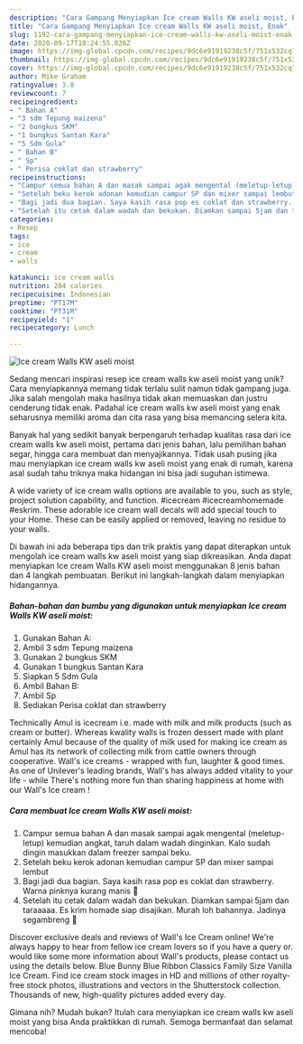 ```yaml
---
description: "Cara Gampang Menyiapkan Ice cream Walls KW aseli moist, Enak"
title: "Cara Gampang Menyiapkan Ice cream Walls KW aseli moist, Enak"
slug: 1192-cara-gampang-menyiapkan-ice-cream-walls-kw-aseli-moist-enak
date: 2020-09-17T10:24:55.026Z
image: https://img-global.cpcdn.com/recipes/9dc6e91919238c5f/751x532cq70/ice-cream-walls-kw-aseli-moist-foto-resep-utama.jpg
thumbnail: https://img-global.cpcdn.com/recipes/9dc6e91919238c5f/751x532cq70/ice-cream-walls-kw-aseli-moist-foto-resep-utama.jpg
cover: https://img-global.cpcdn.com/recipes/9dc6e91919238c5f/751x532cq70/ice-cream-walls-kw-aseli-moist-foto-resep-utama.jpg
author: Mike Graham
ratingvalue: 3.8
reviewcount: 7
recipeingredient:
- " Bahan A"
- "3 sdm Tepung maizena"
- "2 bungkus SKM"
- "1 bungkus Santan Kara"
- "5 Sdm Gula"
- " Bahan B"
- " Sp"
- " Perisa coklat dan strawberry"
recipeinstructions:
- "Campur semua bahan A dan masak sampai agak mengental (meletup-letup) kemudian angkat, taruh dalam wadah dinginkan. Kalo sudah dingin masukkan dalam freezer sampai beku."
- "Setelah beku kerok adonan kemudian campur SP dan mixer sampai lembut"
- "Bagi jadi dua bagian. Saya kasih rasa pop es coklat dan strawberry. Warna pinknya kurang manis 🤭"
- "Setelah itu cetak dalam wadah dan bekukan. Diamkan sampai 5jam dan taraaaaa. Es krim homade siap disajikan. Murah loh bahannya. Jadinya segambreng 🤣"
categories:
- Resep
tags:
- ice
- cream
- walls

katakunci: ice cream walls 
nutrition: 204 calories
recipecuisine: Indonesian
preptime: "PT17M"
cooktime: "PT31M"
recipeyield: "1"
recipecategory: Lunch

---
```



![Ice cream Walls KW aseli moist](https://img-global.cpcdn.com/recipes/9dc6e91919238c5f/751x532cq70/ice-cream-walls-kw-aseli-moist-foto-resep-utama.jpg)

Sedang mencari inspirasi resep ice cream walls kw aseli moist yang unik? Cara menyiapkannya memang tidak terlalu sulit namun tidak gampang juga. Jika salah mengolah maka hasilnya tidak akan memuaskan dan justru cenderung tidak enak. Padahal ice cream walls kw aseli moist yang enak seharusnya memiliki aroma dan cita rasa yang bisa memancing selera kita.

Banyak hal yang sedikit banyak berpengaruh terhadap kualitas rasa dari ice cream walls kw aseli moist, pertama dari jenis bahan, lalu pemilihan bahan segar, hingga cara membuat dan menyajikannya. Tidak usah pusing jika mau menyiapkan ice cream walls kw aseli moist yang enak di rumah, karena asal sudah tahu triknya maka hidangan ini bisa jadi suguhan istimewa.

A wide variety of ice cream walls options are available to you, such as style, project solution capability, and function. #icecream #icecreamhomemade #eskrim. These adorable ice cream wall decals will add special touch to your Home. These can be easily applied or removed, leaving no residue to your walls.


Di bawah ini ada beberapa tips dan trik praktis yang dapat diterapkan untuk mengolah ice cream walls kw aseli moist yang siap dikreasikan. Anda dapat menyiapkan Ice cream Walls KW aseli moist menggunakan 8 jenis bahan dan 4 langkah pembuatan. Berikut ini langkah-langkah dalam menyiapkan hidangannya.

<!--inarticleads1-->

##### Bahan-bahan dan bumbu yang digunakan untuk menyiapkan Ice cream Walls KW aseli moist:

1. Gunakan  Bahan A:
1. Ambil 3 sdm Tepung maizena
1. Gunakan 2 bungkus SKM
1. Gunakan 1 bungkus Santan Kara
1. Siapkan 5 Sdm Gula
1. Ambil  Bahan B:
1. Ambil  Sp
1. Sediakan  Perisa coklat dan strawberry


Technically Amul is icecream i.e. made with milk and milk products (such as cream or butter). Whereas kwality walls is frozen dessert made with plant certainly Amul because of the quality of milk used for making ice cream as Amul has its network of collecting milk from cattle owners through cooperative. Wall&#39;s ice creams - wrapped with fun, laughter &amp; good times. As one of Unilever&#39;s leading brands, Wall&#39;s has always added vitality to your life - while There&#39;s nothing more fun than sharing happiness at home with our Wall&#39;s Ice cream ! 

<!--inarticleads2-->

##### Cara membuat Ice cream Walls KW aseli moist:

1. Campur semua bahan A dan masak sampai agak mengental (meletup-letup) kemudian angkat, taruh dalam wadah dinginkan. Kalo sudah dingin masukkan dalam freezer sampai beku.
1. Setelah beku kerok adonan kemudian campur SP dan mixer sampai lembut
1. Bagi jadi dua bagian. Saya kasih rasa pop es coklat dan strawberry. Warna pinknya kurang manis 🤭
1. Setelah itu cetak dalam wadah dan bekukan. Diamkan sampai 5jam dan taraaaaa. Es krim homade siap disajikan. Murah loh bahannya. Jadinya segambreng 🤣


Discover exclusive deals and reviews of Wall&#39;s Ice Cream online! We&#39;re always happy to hear from fellow ice cream lovers so if you have a query or. would like some more information about Wall&#39;s products, please contact us using the details below. Blue Bunny Blue Ribbon Classics Family Size Vanilla Ice Cream. Find ice cream stock images in HD and millions of other royalty-free stock photos, illustrations and vectors in the Shutterstock collection. Thousands of new, high-quality pictures added every day. 

Gimana nih? Mudah bukan? Itulah cara menyiapkan ice cream walls kw aseli moist yang bisa Anda praktikkan di rumah. Semoga bermanfaat dan selamat mencoba!
